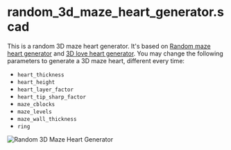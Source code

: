 # random_3d_maze_heart_generator.scad

This is a random 3D maze heart generator. It's based on [Random maze heart generator](https://www.thingiverse.com/thing:1319161) and [
3D love heart generator](https://www.thingiverse.com/thing:1363149). You may change the following parameters to generate a 3D maze heart, different every time:

- `heart_thickness`
- `heart_height`
- `heart_layer_factor`
- `heart_tip_sharp_factor`
- `maze_cblocks`
- `maze_levels`
- `maze_wall_thickness`
- `ring`

![Random 3D Maze Heart Generator](http://thingiverse-production-new.s3.amazonaws.com/renders/bc/af/12/07/71/861c9964ae622d7e548527c868922a68_preview_featured.jpg)
